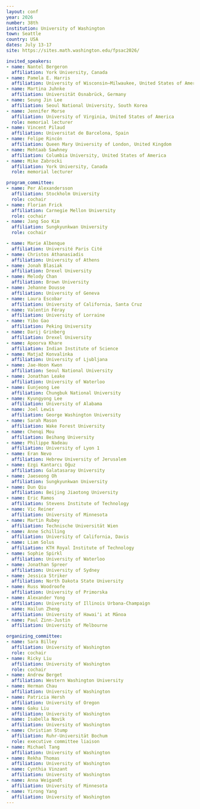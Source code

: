 ```yaml
---
layout: conf
year: 2026
number: 38th
institution: University of Washington
town: Seattle
country: USA
dates: July 13-17
site: https://sites.math.washington.edu/fpsac2026/

invited_speakers:
- name: Nantel Bergeron
  affiliation: York University, Canada
- name: Pamela E. Harris
  affiliation: University of Wisconsin–Milwaukee, United States of America
- name: Martina Juhnke
  affiliation: Universität Osnabrück, Germany
- name: Seung Jin Lee
  affiliation: Seoul National University, South Korea
- name: Jennifer Morse
  affiliation: University of Virginia, United States of America
  role: memorial lecturer
- name: Vincent Pilaud
  affiliation: Universitat de Barcelona, Spain
- name: Felipe Rincón
  affiliation: Queen Mary University of London, United Kingdom
- name: Mehtaab Sawhney
  affiliation: Columbia University, United States of America
- name: Mike Zabrocki
  affiliation: York University, Canada
  role: memorial lecturer

program_committee:
- name: Per Alexandersson
  affiliation: Stockholm University
  role: cochair
- name: Florian Frick
  affiliation: Carnegie Mellon University
  role: cochair
- name: Jang Soo Kim
  affiliation: Sungkyunkwan University
  role: cochair

- name: Marie Albenque
  affiliation: Université Paris Cité
- name: Christos Athanasiadis
  affiliation: University of Athens
- name: Jonah Blasiak
  affiliation: Drexel University
- name: Melody Chan
  affiliation: Brown University
- name: Jehanne Dousse
  affiliation: University of Geneva
- name: Laura Escobar
  affiliation: University of California, Santa Cruz
- name: Valentin Féray
  affiliation: University of Lorraine
- name: Yibo Gao
  affiliation: Peking University
- name: Darij Grinberg
  affiliation: Drexel University
- name: Apoorva Khare
  affiliation: Indian Institute of Science
- name: Matjaž Konvalinka
  affiliation: University of Ljubljana
- name: Jae-Hoon Kwon
  affiliation: Seoul National University
- name: Jonathan Leake
  affiliation: University of Waterloo
- name: Eunjeong Lee
  affiliation: Chungbuk National University
- name: Kyungyong Lee
  affiliation: University of Alabama
- name: Joel Lewis
  affiliation: George Washington University
- name: Sarah Mason
  affiliation: Wake Forest University
- name: Chenqi Mou
  affiliation: Beihang University
- name: Philippe Nadeau
  affiliation: University of Lyon 1
- name: Eran Nevo
  affiliation: Hebrew University of Jerusalem
- name: Ezgi Kantarcı Oğuz
  affiliation: Galatasaray University
- name: Jaeseong Oh
  affiliation: Sungkyunkwan University
- name: Dun Qiu
  affiliation: Beijing Jiaotong University
- name: Eric Ramos
  affiliation: Stevens Institute of Technology
- name: Vic Reiner
  affiliation: University of Minnesota
- name: Martin Rubey
  affiliation: Technische Universität Wien
- name: Anne Schilling
  affiliation: University of California, Davis
- name: Liam Solus
  affiliation: KTH Royal Institute of Technology
- name: Sophie Spirkl
  affiliation: University of Waterloo
- name: Jonathan Spreer
  affiliation: University of Sydney
- name: Jessica Striker
  affiliation: North Dakota State University
- name: Russ Woodroofe
  affiliation: University of Primorska
- name: Alexander Yong
  affiliation: University of Illinois Urbana-Champaign
- name: Hailun Zheng
  affiliation: University of Hawaiʻi at Mānoa
- name: Paul Zinn-Justin
  affiliation: University of Melbourne 

organizing_committee:
- name: Sara Billey
  affiliation: University of Washington
  role: cochair
- name: Ricky Liu
  affiliation: University of Washington
  role: cochair
- name: Andrew Berget
  affiliation: Western Washington University
- name: Herman Chau
  affiliation: University of Washington
- name: Patricia Hersh
  affiliation: University of Oregon
- name: Gaku Liu
  affiliation: University of Washington
- name: Isabella Novik
  affiliation: University of Washington
- name: Christian Stump
  affiliation: Ruhr-Universität Bochum
  role: executive committee liaison
- name: Michael Tang
  affiliation: University of Washington
- name: Rekha Thomas
  affiliation: University of Washington
- name: Cynthia Vinzant
  affiliation: University of Washington
- name: Anna Weigandt
  affiliation: University of Minnesota
- name: Yirong Yang
  affiliation: University of Washington 
---
```

